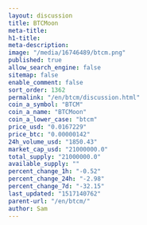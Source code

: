 ```yaml
---
layout: discussion
title: BTCMoon
meta-title: 
h1-title: 
meta-description: 
image: "/media/16746489/btcm.png"
published: true
allow_search_engine: false
sitemap: false
enable_comment: false
sort_order: 1362
permalink: "/en/btcm/discussion.html"
coin_a_symbol: "BTCM"
coin_a_name: "BTCMoon"
coin_a_lower_case: "btcm"
price_usd: "0.0167229"
price_btc: "0.00000142"
24h_volume_usd: "1850.43"
market_cap_usd: "21000000.0"
total_supply: "21000000.0"
available_supply: ""
percent_change_1h: "-0.52"
percent_change_24h: "-2.98"
percent_change_7d: "-32.15"
last_updated: "1517140762"
parent-url: "/en/btcm/"
author: Sam
---
```


